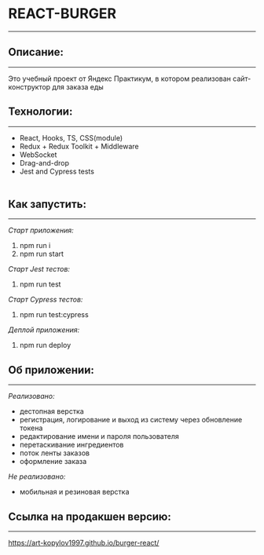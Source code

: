# REACT-BURGER
<hr>


## Описание:
<hr>
Это учебный проект от Яндекс Практикум, в котором реализован сайт-конструктор для заказа еды



## Технологии:
<hr>

- React, Hooks, TS, CSS(module)
- Redux + Redux Toolkit + Middleware
- WebSocket
- Drag-and-drop
- Jest and Cypress tests
  <br>
  <br>



## Как запустить:
<hr>

_Старт приложения:_
1) npm run i
2) npm run start

_Старт Jest тестов:_
1) npm run test

_Старт Cypress тестов:_
1) npm run test:cypress

_Деплой приложения:_
1) npm run deploy



## Об приложении:
<hr>

_Реализовано:_
- дестопная верстка
- регистрация, логирование и выход из систему через обновление токена
- редактирование имени и пароля пользователя
- перетаскивание ингредиентов
- поток ленты заказов
- оформление заказа

_Не реализовано:_
- мобильная и резиновая верстка



## Ссылка на продакшен версию:
<hr>

https://art-kopylov1997.github.io/burger-react/
